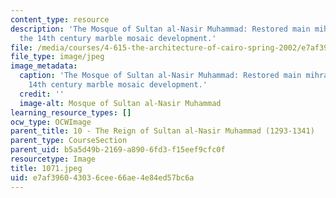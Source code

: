 ```yaml
---
content_type: resource
description: 'The Mosque of Sultan al-Nasir Muhammad: Restored main mihrab showing
  the 14th century marble mosaic development.'
file: /media/courses/4-615-the-architecture-of-cairo-spring-2002/e7af396043036cee66ae4e84ed57bc6a_1071.jpeg
file_type: image/jpeg
image_metadata:
  caption: 'The Mosque of Sultan al-Nasir Muhammad: Restored main mihrab showing the
    14th century marble mosaic development.'
  credit: ''
  image-alt: Mosque of Sultan al-Nasir Muhammad
learning_resource_types: []
ocw_type: OCWImage
parent_title: 10 - The Reign of Sultan al-Nasir Muhammad (1293-1341)
parent_type: CourseSection
parent_uid: b5a5d49b-2169-a890-6fd3-f15eef9cfc0f
resourcetype: Image
title: 1071.jpeg
uid: e7af3960-4303-6cee-66ae-4e84ed57bc6a
---
```

